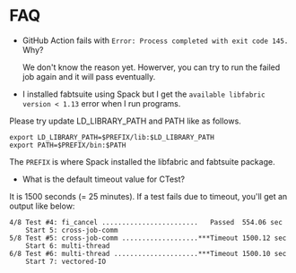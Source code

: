 # FAQ

* GitHub Action fails with `Error: Process completed with exit code 145.` Why?

  We don't know the reason yet. Howerver, you can try to run the failed job
  again and it will pass eventually.
  
* I installed fabtsuite using Spack but I get the `available libfabric version
< 1.13` error when I run programs.

Please try update LD_LIBRARY_PATH and PATH like as follows.
```
export LD_LIBRARY_PATH=$PREFIX/lib:$LD_LIBRARY_PATH
export PATH=$PREFIX/bin:$PATH
```
The `PREFIX` is where Spack installed the libfabric and fabtsuite package.

* What is the default timeout value for CTest?

It is 1500 seconds (= 25 minutes).
If a test fails due to timeout, you'll get an output like below:

```
4/8 Test #4: fi_cancel ........................   Passed  554.06 sec
    Start 5: cross-job-comm
5/8 Test #5: cross-job-comm ...................***Timeout 1500.12 sec
    Start 6: multi-thread
6/8 Test #6: multi-thread .....................***Timeout 1500.10 sec
    Start 7: vectored-IO
```

